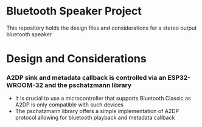 # Bluetooth Speaker Project
This repository holds the design files and considerations for a stereo output bluetooth speaker
# Design and Considerations
### A2DP sink and metadata callback is controlled via an ESP32-WROOM-32 and the pschatzmann library
- It is crucial to use a microcontroller that supports Bluetooth Classic as A2DP is only compatible with such devices
- The pschatzmann library offers a simple implementation of A2DP protocol allowing for bluetooth playback and metadata callback
